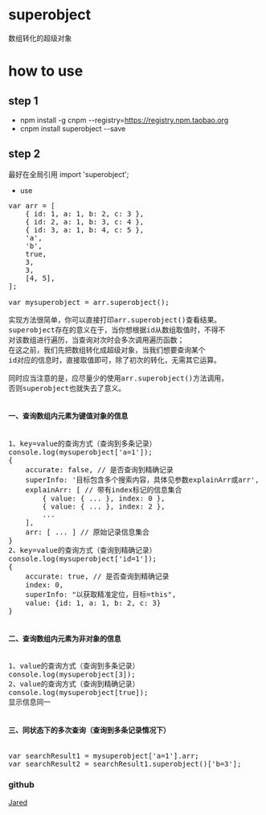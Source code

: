 # superobject
数组转化的超级对象

# how to use
## step 1
- npm install -g cnpm --registry=https://registry.npm.taobao.org
- cnpm install superobject --save

## step 2
最好在全局引用
import 'superobject';

- use

<pre>
var arr = [
    { id: 1, a: 1, b: 2, c: 3 },
    { id: 2, a: 1, b: 3, c: 4 },
    { id: 3, a: 1, b: 4, c: 5 },
    'a',
    'b',
    true,
    3,
    3,
    [4, 5],
];

var mysuperobject = arr.superobject();

实现方法很简单，你可以直接打印arr.superobject()查看结果。
superobject存在的意义在于，当你想根据id从数组取值时，不得不
对该数组进行遍历，当查询对次时会多次调用遍历函数；
在这之前，我们先把数组转化成超级对象，当我们想要查询某个
id对应的信息时，直接取值即可，除了初次的转化，无需其它运算。

同时应当注意的是，应尽量少的使用arr.superobject()方法调用，
否则superobject也就失去了意义。

<h4>一、查询数组内元素为键值对象的信息</h4>
1、key=value的查询方式（查询到多条记录）
console.log(mysuperobject['a=1']);
{ 
    accurate: false, // 是否查询到精确记录
    superInfo: '目标包含多个搜索内容，具体见参数explainArr或arr', 
    explainArr: [ // 带有index标记的信息集合
        { value: { ... }, index: 0 },
        { value: { ... }, index: 2 }, 
        ...
    ],
    arr: [ ... ] // 原始记录信息集合
} 
2、key=value的查询方式（查询到精确记录）
console.log(mysuperobject['id=1']);
{ 
    accurate: true, // 是否查询到精确记录
    index: 0,
    superInfo: "以获取精准定位，目标=this",
    value: {id: 1, a: 1, b: 2, c: 3}
}

<h4>二、查询数组内元素为非对象的信息</h4>
1、value的查询方式（查询到多条记录）
console.log(mysuperobject[3]);
2、value的查询方式（查询到精确记录）
console.log(mysuperobject[true]);
显示信息同一

<h4>三、同状态下的多次查询（查询到多条记录情况下）</h4>
var searchResult1 = mysuperobject['a=1'].arr;
var searchResult2 = searchResult1.superobject()['b=3'];
</pre>

### github
[Jared](https://github.com/aisriver/superobject.git)